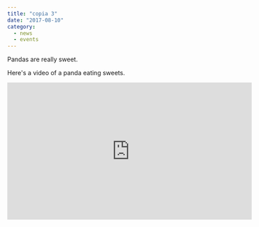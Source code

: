 ```yaml
---
title: "copia 3"
date: "2017-08-10"
category:
  - news
  - events
---
```


Pandas are really sweet.

Here's a video of a panda eating sweets.

<iframe width="560" height="315" src="https://www.youtube.com/embed/4n0xNbfJLR8" frameborder="0" allowfullscreen></iframe>